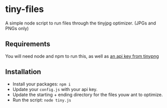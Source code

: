 # tiny-files
A simple node script to run files through the tinyjpg optimizer. (JPGs and PNGs only)

## Requirements
You will need node and npm to run this, as well as [an api key from tinypng](https://tinypng.com/developers)

## Installation

* Install your packages: `npm i`
* Update your `config.js` with your api key. 
* Update the starting + ending directory for the files youw ant to optimize. 
* Run the script: `node tiny.js`

